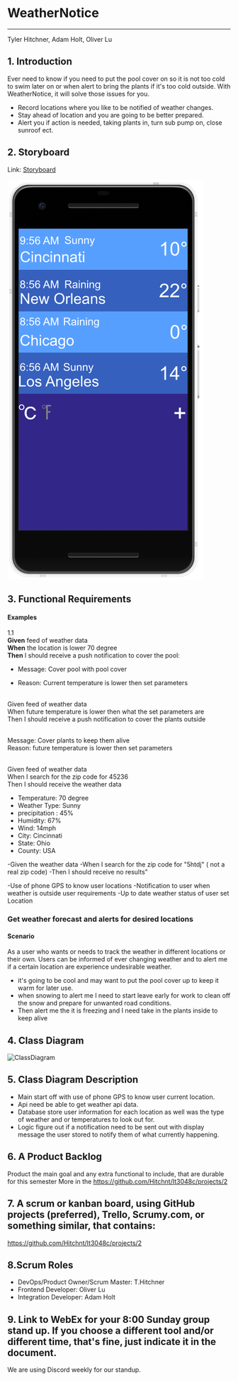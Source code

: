 # WeatherNotice
---
Tyler Hitchner, Adam Holt, Oliver Lu

## 1. Introduction
Ever need to know if you need to put the pool cover on so it is not too cold to swim later on or when alert to bring the plants if it's too cold outside. With WeatherNotice, it will solve those issues for you.  

-	Record locations where you like to be notified of weather changes.
-	Stay ahead of location and you are going to be better prepared.
-	Alert you if action is needed, taking plants in, turn sub pump on, close sunroof ect.
 
 ## 2. Storyboard
 
 
Link: [Storyboard](https://projects.invisionapp.com/prototype/ckkbtob2p00efe701f83r6ter/play)

![image1](https://github.com/OliverPo666/image-for-weather-notice/blob/main/1.png)
   
## 3. Functional Requirements

#### Examples
1.1  
**Given** feed of weather data  <br />
**When** the location is lower 70 degree  <br />
**Then** I should receive a push notification to cover the pool: 
- Message: Cover pool with pool cover

- Reason: Current temperature is lower then set parameters


<br /> Given feed of weather data 
<br /> When future temperature is lower then what the set parameters are
<br /> Then I should receive a push notification to cover the plants outside 

<br /> Message: Cover plants to keep them alive
<br /> Reason: future temperature is lower then set parameters

<br /> Given feed of weather data 
<br /> When I search for the zip code for 45236 
<br /> Then I should receive the weather data

- Temperature: 70 degree
- Weather Type: Sunny
- precipitation : 45%
- Humidity: 67%
- Wind: 14mph
- City: Cincinnati
- State: Ohio
- County: USA

-Given the weather data
-When I search for the zip code for "5htdj" ( not a real zip code)
-Then I should receive no results”



-Use of phone GPS to know user locations
-Notification to user when weather is outside user requirements 
-Up to date weather status of user set Location
###  Get weather forecast and alerts for desired locations

#### Scenario
As a user who wants or needs to track the weather in different locations or their own.
Users can be informed of ever changing weather and to alert me if a certain location are experience undesirable weather.

- it's going to be cool and may want to put the pool cover up to keep it warm for later use.
- when snowing to alert me I need to start leave early for work to clean off the snow and prepare for unwanted road conditions.
- Then alert me the it is freezing and I need take in the plants inside to keep alive


## 4. Class Diagram

![ClassDiagram](https://user-images.githubusercontent.com/56658191/105645297-b3bc3d80-5e68-11eb-80bd-d9786e4da104.png)

## 5. Class Diagram Description
- Main start off with use of phone GPS to know user current location.
- Api need be able to get weather api data.
- Database store user information for each location as well was the type of weather and or temperatures to look out for.
- Logic figure out if a notification need to be sent out with display message the user stored to notify them of what currently happening. 

## 6. A Product Backlog

Product the main goal and any extra functional to include, that are durable for this semester
More in the https://github.com/Hitchnt/It3048c/projects/2

## 7. A scrum or kanban board, using GitHub projects (preferred), Trello, Scrumy.com, or something similar, that contains:
https://github.com/Hitchnt/It3048c/projects/2

## 8.Scrum Roles

- DevOps/Product Owner/Scrum Master: T.Hitchner
- Frontend Developer: Oliver Lu 
- Integration Developer: Adam Holt


## 9. Link to WebEx for your 8:00 Sunday group stand up.  If you choose a different tool and/or different time, that's fine, just indicate it in the document.


We are using Discord weekly for our standup.

